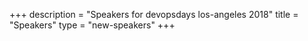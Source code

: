+++
description = "Speakers for devopsdays los-angeles 2018"
title = "Speakers"
type = "new-speakers"
+++